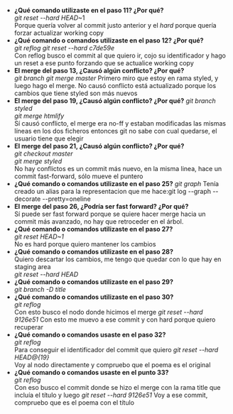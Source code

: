 - **¿Qué comando utilizaste en el paso 11? ¿Por qué?**<br>
*git reset --hard HEAD*~1<br>
Porque quería volver al commit justo anterior y el *hard* porque quería forzar actualizar working copy
- **¿Qué comando o comandos utilizaste en el paso 12? ¿Por qué?**<br>
*git reflog*
*git reset --hard c7de59e*<br>
Con reflog busco el commit al que quiero ir, cojo su identificador y hago un reset a ese punto forzando que se actualice working copy<br>
- **El merge del paso 13, ¿Causó algún conflicto? ¿Por qué?**<br>
*git branch*
*git merge master*
Primero miro que estoy en rama styled, y luego hago el merge. No causó conflicto está actualizado porque los cambios que tiene styled son más nuevos
- **El merge del paso 19, ¿Causó algún conflicto? ¿Por qué?** 
*git branch styled*<br>
*git merge htmlify*<br>
Sí causó conflicto, el merge era no-ff y estaban modificadas las mismas líneas en los dos ficheros entonces git no sabe con cual quedarse, el usuario tiene que elegir<br>
- **El merge del paso 21, ¿Causó algún conflicto? ¿Por qué?**<br>
*git checkout master*<br>
*git merge styled*<br>
No hay conflictos es un commit más nuevo, en la misma linea, hace un commit fast-forward, sólo mueve el puntero
- **¿Qué comando o comandos utilizaste en el paso 25?**
*git graph*
Tenía creado un alias para la representacion que me hace:git log --graph --decorate --pretty=oneline<br>
- **El merge del paso 26, ¿Podría ser fast forward? ¿Por qué?**<br>
Sí puede ser fast forward porque se quiere hacer merge hacia un commit más avanzado, no hay que retroceder en el árbol.
- **¿Qué comando o comandos utilizaste en el paso 27?**<br>
*git reset HEAD~1*<br>
No es hard porque quiero mantener los cambios
- **¿Qué comando o comandos utilizaste en el paso 28?**<br>
Quiero descartar los cambios, me tengo que quedar con lo que hay
en staging area<br>
*git reset --hard HEAD*<br>
- **¿Qué comando o comandos utilizaste en el paso 29?**<br>
*git branch -D title*<br>
- **¿Qué comando o comandos utilizaste en el paso 30?**<br>
*git reflog*<br>
Con esto busco el nodo donde hicimos el merge
*git reset --hard 9126e51*
Con esto me muevo a ese commit y con hard porque quiero recuperar
- **¿Qué comando o comandos usaste en el paso 32?**<br>
*git reflog*<br>
Para conseguir el identificador del commit que quiero
*git reset --hard HEAD@{19}*<br>
Voy al nodo directamente y compruebo que el poema es el original<br>
- **¿Qué comando o comandos usaste en el punto 33?**<br>
*git reflog*<br>
Con eso busco el commit donde se hizo el merge con la rama title que incluía el título y luego
*git reset --hard 9126e51*
Voy a ese commit, compruebo que es el poema con el título<br>